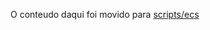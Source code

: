 O conteudo daqui foi movido para [scripts/ecs](https://github.com/henrylle/bia/tree/main/scripts/ecs)
